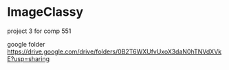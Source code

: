 # ImageClassy
project 3 for comp 551 


google folder 
https://drive.google.com/drive/folders/0B2T6WXUfvUxoX3daN0hTNVdXVkE?usp=sharing
